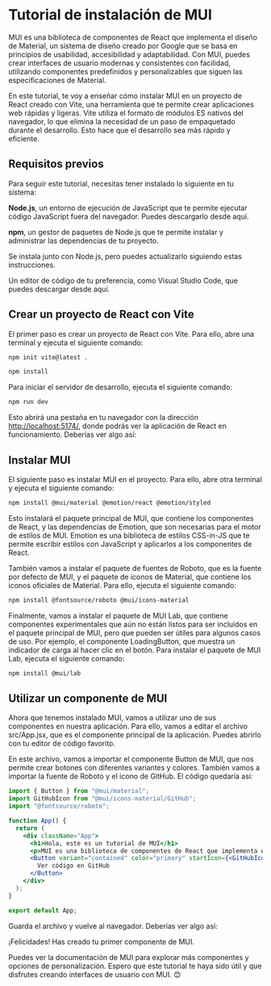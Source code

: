 # Tutorial de instalación de MUI

MUI es una biblioteca de componentes de React que implementa el diseño de Material, un sistema de diseño creado por Google que se basa en principios de usabilidad, accesibilidad y adaptabilidad. Con MUI, puedes crear interfaces de usuario modernas y consistentes con facilidad, utilizando componentes predefinidos y personalizables que siguen las especificaciones de Material.

En este tutorial, te voy a enseñar cómo instalar MUI en un proyecto de React creado con Vite, una herramienta que te permite crear aplicaciones web rápidas y ligeras. Vite utiliza el formato de módulos ES nativos del navegador, lo que elimina la necesidad de un paso de empaquetado durante el desarrollo. Esto hace que el desarrollo sea más rápido y eficiente.

## Requisitos previos

Para seguir este tutorial, necesitas tener instalado lo siguiente en tu sistema:

**Node.js**, un entorno de ejecución de JavaScript que te permite ejecutar código JavaScript fuera del navegador. Puedes descargarlo desde aquí.

**npm**, un gestor de paquetes de Node.js que te permite instalar y administrar las dependencias de tu proyecto. 

Se instala junto con Node.js, pero puedes actualizarlo siguiendo estas instrucciones.

Un editor de código de tu preferencia, como Visual Studio Code, que puedes descargar desde aquí.

## Crear un proyecto de React con Vite

El primer paso es crear un proyecto de React con Vite. Para ello, abre una terminal y ejecuta el siguiente comando:

```bash	
npm init vite@latest .
```

```bash
npm install
```
Para iniciar el servidor de desarrollo, ejecuta el siguiente comando:

```bash
npm run dev
```
Esto abrirá una pestaña en tu navegador con la dirección [http://localhost:5174/](http://localhost:5174/), donde podrás ver la aplicación de React en funcionamiento. Deberías ver algo así:


## Instalar MUI

El siguiente paso es instalar MUI en el proyecto. Para ello, abre otra terminal y ejecuta el siguiente comando:

```bash	
npm install @mui/material @emotion/react @emotion/styled
```
Esto instalará el paquete principal de MUI, que contiene los componentes de React, y las dependencias de Emotion, que son necesarias para el motor de estilos de MUI. Emotion es una biblioteca de estilos CSS-in-JS que te permite escribir estilos con JavaScript y aplicarlos a los componentes de React.

También vamos a instalar el paquete de fuentes de Roboto, que es la fuente por defecto de MUI, y el paquete de iconos de Material, que contiene los iconos oficiales de Material. Para ello, ejecuta el siguiente comando:

```bash
npm install @fontsource/roboto @mui/icons-material
```

Finalmente, vamos a instalar el paquete de MUI Lab, que contiene componentes experimentales que aún no están listos para ser incluidos en el paquete principal de MUI, pero que pueden ser útiles para algunos casos de uso. Por ejemplo, el componente LoadingButton, que muestra un indicador de carga al hacer clic en el botón. Para instalar el paquete de MUI Lab, ejecuta el siguiente comando:

``` bash
npm install @mui/lab
```
## Utilizar un componente de MUI

Ahora que tenemos instalado MUI, vamos a utilizar uno de sus componentes en nuestra aplicación. Para ello, vamos a editar el archivo src/App.jsx, que es el componente principal de la aplicación. Puedes abrirlo con tu editor de código favorito.

En este archivo, vamos a importar el componente Button de MUI, que nos permite crear botones con diferentes variantes y colores. También vamos a importar la fuente de Roboto y el icono de GitHub. El código quedaría así:

```jsx
import { Button } from "@mui/material";
import GitHubIcon from "@mui/icons-material/GitHub";
import "@fontsource/roboto";

function App() {
  return (
    <div className="App">
      <h1>Hola, este es un tutorial de MUI</h1>
      <p>MUI es una biblioteca de componentes de React que implementa el diseño de Material</p>
      <Button variant="contained" color="primary" startIcon={<GitHubIcon />}>
        Ver código en GitHub
      </Button>
    </div>
  );
}

export default App;
```
Guarda el archivo y vuelve al navegador. Deberías ver algo así:

¡Felicidades! Has creado tu primer componente de MUI.

Puedes ver la documentación de MUI para explorar más componentes y opciones de personalización. Espero que este tutorial te haya sido útil y que disfrutes creando interfaces de usuario con MUI. 😊
